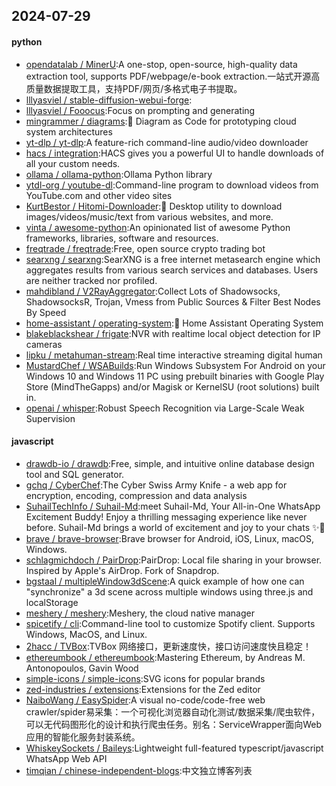 ## 2024-07-29

#### python
* [opendatalab / MinerU](https://github.com/opendatalab/MinerU):A one-stop, open-source, high-quality data extraction tool, supports PDF/webpage/e-book extraction.一站式开源高质量数据提取工具，支持PDF/网页/多格式电子书提取。
* [lllyasviel / stable-diffusion-webui-forge](https://github.com/lllyasviel/stable-diffusion-webui-forge):
* [lllyasviel / Fooocus](https://github.com/lllyasviel/Fooocus):Focus on prompting and generating
* [mingrammer / diagrams](https://github.com/mingrammer/diagrams):🎨 Diagram as Code for prototyping cloud system architectures
* [yt-dlp / yt-dlp](https://github.com/yt-dlp/yt-dlp):A feature-rich command-line audio/video downloader
* [hacs / integration](https://github.com/hacs/integration):HACS gives you a powerful UI to handle downloads of all your custom needs.
* [ollama / ollama-python](https://github.com/ollama/ollama-python):Ollama Python library
* [ytdl-org / youtube-dl](https://github.com/ytdl-org/youtube-dl):Command-line program to download videos from YouTube.com and other video sites
* [KurtBestor / Hitomi-Downloader](https://github.com/KurtBestor/Hitomi-Downloader):🍰 Desktop utility to download images/videos/music/text from various websites, and more.
* [vinta / awesome-python](https://github.com/vinta/awesome-python):An opinionated list of awesome Python frameworks, libraries, software and resources.
* [freqtrade / freqtrade](https://github.com/freqtrade/freqtrade):Free, open source crypto trading bot
* [searxng / searxng](https://github.com/searxng/searxng):SearXNG is a free internet metasearch engine which aggregates results from various search services and databases. Users are neither tracked nor profiled.
* [mahdibland / V2RayAggregator](https://github.com/mahdibland/V2RayAggregator):Collect Lots of Shadowsocks, ShadowsocksR, Trojan, Vmess from Public Sources & Filter Best Nodes By Speed
* [home-assistant / operating-system](https://github.com/home-assistant/operating-system):🔰 Home Assistant Operating System
* [blakeblackshear / frigate](https://github.com/blakeblackshear/frigate):NVR with realtime local object detection for IP cameras
* [lipku / metahuman-stream](https://github.com/lipku/metahuman-stream):Real time interactive streaming digital human
* [MustardChef / WSABuilds](https://github.com/MustardChef/WSABuilds):Run Windows Subsystem For Android on your Windows 10 and Windows 11 PC using prebuilt binaries with Google Play Store (MindTheGapps) and/or Magisk or KernelSU (root solutions) built in.
* [openai / whisper](https://github.com/openai/whisper):Robust Speech Recognition via Large-Scale Weak Supervision

#### javascript
* [drawdb-io / drawdb](https://github.com/drawdb-io/drawdb):Free, simple, and intuitive online database design tool and SQL generator.
* [gchq / CyberChef](https://github.com/gchq/CyberChef):The Cyber Swiss Army Knife - a web app for encryption, encoding, compression and data analysis
* [SuhailTechInfo / Suhail-Md](https://github.com/SuhailTechInfo/Suhail-Md):meet Suhail-Md, Your All-in-One WhatsApp Excitement Buddy! Enjoy a thrilling messaging experience like never before. Suhail-Md brings a world of excitement and joy to your chats ✨🤖
* [brave / brave-browser](https://github.com/brave/brave-browser):Brave browser for Android, iOS, Linux, macOS, Windows.
* [schlagmichdoch / PairDrop](https://github.com/schlagmichdoch/PairDrop):PairDrop: Local file sharing in your browser. Inspired by Apple's AirDrop. Fork of Snapdrop.
* [bgstaal / multipleWindow3dScene](https://github.com/bgstaal/multipleWindow3dScene):A quick example of how one can "synchronize" a 3d scene across multiple windows using three.js and localStorage
* [meshery / meshery](https://github.com/meshery/meshery):Meshery, the cloud native manager
* [spicetify / cli](https://github.com/spicetify/cli):Command-line tool to customize Spotify client. Supports Windows, MacOS, and Linux.
* [2hacc / TVBox](https://github.com/2hacc/TVBox):TVBox 网络接口，更新速度快，接口访问速度快且稳定！
* [ethereumbook / ethereumbook](https://github.com/ethereumbook/ethereumbook):Mastering Ethereum, by Andreas M. Antonopoulos, Gavin Wood
* [simple-icons / simple-icons](https://github.com/simple-icons/simple-icons):SVG icons for popular brands
* [zed-industries / extensions](https://github.com/zed-industries/extensions):Extensions for the Zed editor
* [NaiboWang / EasySpider](https://github.com/NaiboWang/EasySpider):A visual no-code/code-free web crawler/spider易采集：一个可视化浏览器自动化测试/数据采集/爬虫软件，可以无代码图形化的设计和执行爬虫任务。别名：ServiceWrapper面向Web应用的智能化服务封装系统。
* [WhiskeySockets / Baileys](https://github.com/WhiskeySockets/Baileys):Lightweight full-featured typescript/javascript WhatsApp Web API
* [timqian / chinese-independent-blogs](https://github.com/timqian/chinese-independent-blogs):中文独立博客列表
